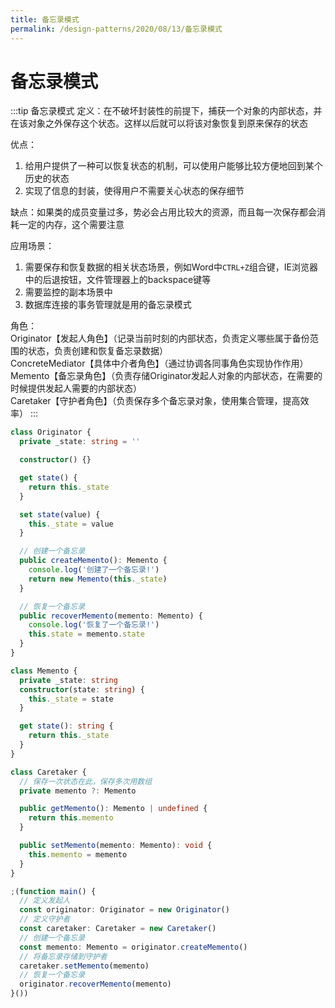```yaml
---
title: 备忘录模式
permalink: /design-patterns/2020/08/13/备忘录模式
---
```


# 备忘录模式
:::tip 备忘录模式
定义：在不破坏封装性的前提下，捕获一个对象的内部状态，并在该对象之外保存这个状态。这样以后就可以将该对象恢复到原来保存的状态

优点：<br>
1. 给用户提供了一种可以恢复状态的机制，可以使用户能够比较方便地回到某个历史的状态<br>
2. 实现了信息的封装，使得用户不需要关心状态的保存细节

缺点：如果类的成员变量过多，势必会占用比较大的资源，而且每一次保存都会消耗一定的内存，这个需要注意

应用场景：<br>
1. 需要保存和恢复数据的相关状态场景，例如Word中`CTRL+Z`组合键，IE浏览器中的后退按钮，文件管理器上的backspace键等<br>
2. 需要监控的副本场景中<br>
3. 数据库连接的事务管理就是用的备忘录模式

角色：<br>
      Originator【发起人角色】（记录当前时刻的内部状态，负责定义哪些属于备份范围的状态，负责创建和恢复备忘录数据）<br>
      ConcreteMediator【具体中介者角色】（通过协调各同事角色实现协作作用）<br>
      Memento【备忘录角色】（负责存储Originator发起人对象的内部状态，在需要的时候提供发起人需要的内部状态）<br>
      Caretaker【守护者角色】（负责保存多个备忘录对象，使用集合管理，提高效率）
:::
```ts
class Originator {
  private _state: string = ''

  constructor() {}

  get state() {
    return this._state
  }

  set state(value) {
    this._state = value
  }

  // 创建一个备忘录
  public createMemento(): Memento {
    console.log('创建了一个备忘录!')
    return new Memento(this._state)
  }

  // 恢复一个备忘录
  public recoverMemento(memento: Memento) {
    console.log('恢复了一个备忘录!')
    this.state = memento.state
  }
}

class Memento {
  private _state: string
  constructor(state: string) {
    this._state = state
  }

  get state(): string {
    return this._state
  }
}

class Caretaker {
  // 保存一次状态在此，保存多次用数组
  private memento ?: Memento

  public getMemento(): Memento | undefined {
    return this.memento
  }

  public setMemento(memento: Memento): void {
    this.memento = memento
  }
}

;(function main() {
  // 定义发起人
  const originator: Originator = new Originator()
  // 定义守护者
  const caretaker: Caretaker = new Caretaker()
  // 创建一个备忘录
  const memento: Memento = originator.createMemento()
  // 将备忘录存储到守护者
  caretaker.setMemento(memento)
  // 恢复一个备忘录
  originator.recoverMemento(memento)
}())
```
